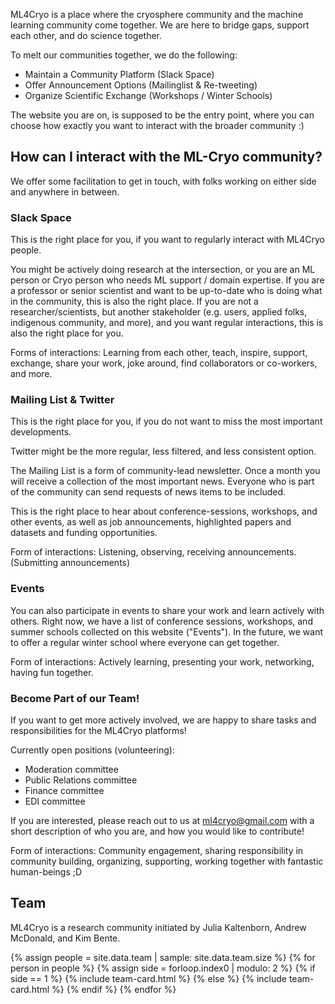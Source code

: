 <!-- About heading is already included -->

ML4Cryo is a place where the cryosphere community and the machine learning community come together. We are here to bridge gaps, support each other, and do science together.

To melt our communities together, we do the following:
- Maintain a Community Platform (Slack Space)
- Offer Announcement Options (Mailinglist & Re-tweeting)
- Organize Scientific Exchange (Workshops / Winter Schools)

The website you are on, is supposed to be the entry point, where you can choose how exactly you want to interact with the broader community :)

<!-- ## Vision & Mission
Our vision is to build a community in which machine learning and cryospheric are thought together.

## Values -->


<!-- - COP29
- NeurIPS workshop
- Grants for field work
- International Polar Year -->

<!-- ## Review paper

We are currently working on a review paper to capture the current state of machine learning applications to the cryospheric sciences. -->

## How can I interact with the ML-Cryo community?
We offer some facilitation to get in touch, with folks working on either side and anywhere in between.

### Slack Space
This is the right place for you, if you want to regularly interact with ML4Cryo people. 

You might be actively doing research at the intersection, or you are an ML person or Cryo person who needs ML support / domain expertise. If you are a professor or senior scientist and want to be up-to-date who is doing what in the community, this is also the right place. If you are not a researcher/scientists, but another stakeholder (e.g. users, applied folks, indigenous community, and more), and you want regular interactions, this is also the right place for you.

Forms of interactions:
Learning from each other, teach, inspire, support, exchange, share your work, joke around, find collaborators or co-workers, and more.

### Mailing List & Twitter
This is the right place for you, if you do not want to miss the most important developments.

Twitter might be the more regular, less filtered, and less consistent option.

The Mailing List is a form of community-lead newsletter. Once a month you will receive a collection of the most important news. Everyone who is part of the community can send requests of news items to be included.

This is the right place to hear about conference-sessions, workshops, and other events, as well as job announcements, highlighted papers and datasets and funding opportunities.

Form of interactions:
Listening, observing, receiving announcements. (Submitting announcements)

### Events
You can also participate in events to share your work and learn actively with others. Right now, we have a list of conference sessions, workshops, and summer schools collected on this website ("Events"). In the future, we want to offer a regular winter school where everyone can get together.

Form of interactions:
Actively learning, presenting your work, networking, having fun together.

### Become Part of our Team!
If you want to get more actively involved, we are happy to share tasks and responsibilities for the ML4Cryo platforms! 

Currently open positions (volunteering):
- Moderation committee
- Public Relations committee
- Finance committee
- EDI committee

If you are interested, please reach out to us at ml4cryo@gmail.com with a short description of who you are, and how you would like to contribute! 

Form of interactions:
Community engagement, sharing responsibility in community building, organizing, supporting, working together with fantastic human-beings ;D

## Team
ML4Cryo is a research community initiated by Julia Kaltenborn, Andrew McDonald, and Kim Bente. 

{% assign people = site.data.team | sample: site.data.team.size %}
{% for person in people %}
  {% assign side = forloop.index0 | modulo: 2 %}
    {% if side == 1 %}
      {% include team-card.html %}
    {% else %}
      {% include team-card.html %}
    {% endif %}
{% endfor %}